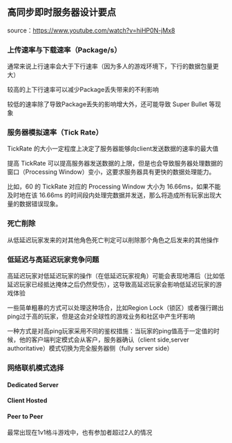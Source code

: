 ## 高同步即时服务器设计要点

source：https://www.youtube.com/watch?v=hiHP0N-jMx8

### 上传速率与下载速率（Package/s）

通常来说上行速率会大于下行速率（因为多人的游戏环境下，下行的数据包量更大）

较高的上下行速率可以减少Package丢失带来的不利影响

较低的速率除了导致Package丢失的影响增大外，还可能导致 Super Bullet 等现象

### 服务器模拟速率（Tick Rate）

TickRate 的大小一定程度上决定了服务器能够向client发送数据的速率的最大值

提高 TickRate 可以提高服务器发送数据的上限，但是也会导致服务器处理数据的窗口（Processing Window）变小，这要求服务器具有更快的数据处理能力。

比如，60 的 TickRate 对应的 Processing Window 大小为 16.66ms，如果不能及时地在该 16.66ms 的时间段内处理完数据并发送，那么将造成所有玩家出现大量的数据错误现象。

### 死亡削除

从低延迟玩家发来的对其他角色死亡判定可以削除那个角色之后发来的其他操作

### 低延迟与高延迟玩家竞争问题

高延迟玩家对低延迟玩家的操作（在低延迟玩家视角）可能会表现地滞后（比如低延迟玩家已经抵达掩体之后仍然受伤），这导致高延迟玩家会影响低延迟玩家的游戏体验

一些简单粗暴的方式可以处理这种场合，比如Region Lock（锁区）或者强行踢出ping过于高的玩家，但是这会对全球性的游戏业务和社区中产生坏影响

一种方式是对高ping玩家采用不同的鉴权措施：当玩家的ping值高于一定值的时候，他的客户端判定模式会从客户，服务器确认（client side,server authoritative）模式切换为完全服务器侧（fully server side）

### 网络联机模式选择

#### Dedicated Server

#### Client Hosted

#### Peer to Peer

最常出现在1v1格斗游戏中，也有参加者超过2人的情况

